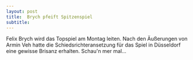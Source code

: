 ```yaml
---
layout: post
title:  Brych pfeift Spitzenspiel
subtitle:  
---
```


Felix Brych wird das Topspiel am Montag leiten. Nach den Äußerungen von Armin Veh hatte die Schiedsrichteransetzung für das Spiel in Düsseldorf eine gewisse Brisanz erhalten. Schau'n mer mal...


